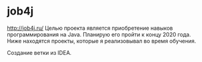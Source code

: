 
# job4j
http://job4j.ru/
Целью проекта является приобретение навыков программирования на Java. Планирую его пройти к концу 2020 года.
Ниже находятся проекты, которые я реализовывал во время обучения.

Создание ветки из IDEA.